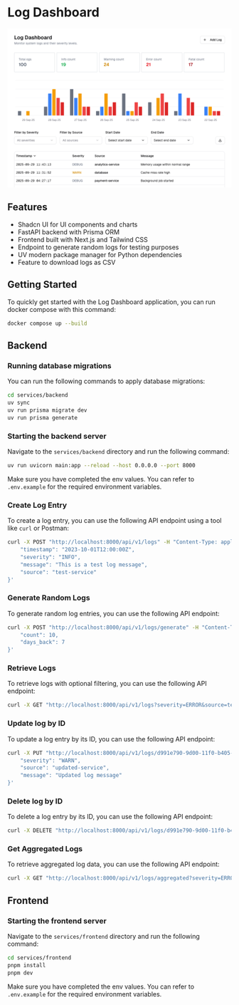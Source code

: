 # Log Dashboard

![Log Dashboard Screenshot](image.png)

## Features
- Shadcn UI for UI components and charts
- FastAPI backend with Prisma ORM
- Frontend built with Next.js and Tailwind CSS
- Endpoint to generate random logs for testing purposes
- UV modern package manager for Python dependencies
- Feature to download logs as CSV 

## Getting Started
To quickly get started with the Log Dashboard application, you can run docker compose with this command:

```bash
docker compose up --build
```

## Backend

### Running database migrations
You can run the following commands to apply database migrations:
```bash
cd services/backend
uv sync
uv run prisma migrate dev
uv run prisma generate
```

### Starting the backend server

Navigate to the `services/backend` directory and run the following command:

```bash
uv run uvicorn main:app --reload --host 0.0.0.0 --port 8000
```

Make sure you have completed the env values. You can refer to `.env.example` for the required environment variables.

### Create Log Entry

To create a log entry, you can use the following API endpoint using a tool like `curl` or Postman:

```bash
curl -X POST "http://localhost:8000/api/v1/logs" -H "Content-Type: application/json" -d '{
    "timestamp": "2023-10-01T12:00:00Z",
    "severity": "INFO",
    "message": "This is a test log message",
    "source": "test-service"
}'
```

### Generate Random Logs

To generate random log entries, you can use the following API endpoint:

```bash
curl -X POST "http://localhost:8000/api/v1/logs/generate" -H "Content-Type: application/json" -d '{
    "count": 10,
    "days_back": 7
}'
```

### Retrieve Logs

To retrieve logs with optional filtering, you can use the following API endpoint:

```bash
curl -X GET "http://localhost:8000/api/v1/logs?severity=ERROR&source=test-service&start_date=2023-09-01T00:00:00Z&end_date=2023-10-01T23:59:59Z&limit=50&offset=0"
```

### Update log by ID

To update a log entry by its ID, you can use the following API endpoint:

```bash
curl -X PUT "http://localhost:8000/api/v1/logs/d991e790-9d00-11f0-b405-ba7ac230cb3c" -H "Content-Type: application/json" -d '{
    "severity": "WARN",
    "source": "updated-service",
    "message": "Updated log message"
}'
```

### Delete log by ID

To delete a log entry by its ID, you can use the following API endpoint:

```bash
curl -X DELETE "http://localhost:8000/api/v1/logs/d991e790-9d00-11f0-b405-ba7ac230cb3c"
```

### Get Aggregated Logs
To retrieve aggregated log data, you can use the following API endpoint:

```bash
curl -X GET "http://localhost:8000/api/v1/logs/aggregated?severity=ERROR&source=test-service&start_date=2023-09-01T00:00:00Z&end_date=2023-10-01T23:59:59Z"
```

## Frontend
### Starting the frontend server
Navigate to the `services/frontend` directory and run the following command:

```bash
cd services/frontend
pnpm install
pnpm dev
```

Make sure you have completed the env values. You can refer to `.env.example` for the required environment variables.
